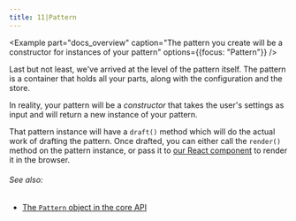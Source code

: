 ```yaml
---
title: 11|Pattern
---
```


<Example 
  part="docs_overview" 
  caption="The pattern you create will be a constructor for instances of your pattern"
  options={{focus: "Pattern"}}
/>

Last but not least, we've arrived at the level of the pattern itself.
The pattern is a container that holds all your parts, along with the configuration
and the store.

In reality, your pattern will be a *constructor* that takes the user's settings as
input and will return a new instance of your pattern.

That pattern instance will have a `draft()` method which will do the actual work of 
drafting the pattern. Once drafted, you can either call the `render()` method on 
the pattern instance, or pass it to [our React component](/packages/components) to render it in the browser.

<Note>

###### See also: 

 - [The `Pattern` object in the core API](/reference/api/pattern/)

</Note>
